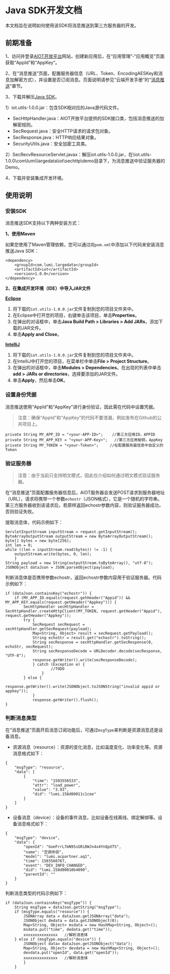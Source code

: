 # Java SDK开发文档

本文档旨在说明如何使用该SDK将消息推送到第三方服务器的开发。



## 前期准备

1、访问并登录[AIOT开放平台](https://opencloud.aqara.cn/)网站，创建新应用后，在“应用管理”-“应用概览”页面获取“AppId”和“AppKey”。

2、在“消息推送”页面，配置服务器信息（URL、Token、EncodingAESKey和消息加解密方式），并设置是否订阅消息。页面说明请参见“云端开发手册”的“[消息推送](http://docs.opencloud.aqara.cn/development/cloud-development/#_10)”章节。

3、下载并解压[Java SDK](http://cdn.cnbj2.fds.api.mi-img.com/cdn/aiot/sdk/aiot_sdk_message_java_v0.3.zip)。

1）iot.utils-1.0.0.jar：包含SDK相对应的Java源代码文件。

- SecHttpHandler.java：AIOT开放平台提供的SDK接口类，包括消息推送的加解密规则。
- SecRequest.java：安全HTTP请求的请求包对象。
- SecResponse.java：HTTP响应结果对象。
- SecurityUtils.java：安全加密工具类。

2）SecRecvResourceServlet.javax：解压iot.utils-1.0.0.jar，在\iot.utils-1.0.0\com\lumi\largedata\iot\sechttp\demo目录下，为消息推送中验证服务器的Demo。

4、下载并安装集成开发环境。



## 使用说明

### 安装SDK

消息推送SDK支持以下两种安装方式：

**1、使用Maven**

如果您使用了Maven管理依赖，您可以通过向`pom.xml`中添加以下代码来安装消息推送Java SDK：

```
<dependency>
    <groupId>com.lumi.largedata</groupId>
    <artifactId>iot</artifactId>
    <version>1.0.0</version>
</dependency>
```



**2、在集成开发环境（IDE）中导入JAR文件**

**<u>Eclipse</u>**

1. 将下载的`iot.utils-1.0.0.jar`文件复制到您的项目文件夹中。
2. 在Eclipse中打开您的项目，右键单击该项目，单击**Properties**。
3. 在弹出的对话框中，单击**Java Build Path > Libraries > Add JARs**，添加下载的JAR文件。
4. 单击**Apply and Close**。



**<u>IntelliJ</u>**

1. 将下载的`iot.utils-1.0.0.jar`文件复制到您的项目文件夹中。
2. 在IntelliJ中打开您的项目，在菜单栏中单击**File > Project Structure**。
3. 在弹出的对话框中，单击**Modules > Dependencies**。在出现的列表中单击**add > JARs or directories**，选择要添加的JAR文件。
4. 单击**Apply**，然后单击**OK**。





### 设置身份凭据

消息推送使用“AppId”和“AppKey”进行身份验证，因此需在代码中设置凭据。

> 注意：确保“AppId”和“AppKey”的代码不要泄漏，例如发布在Github的公共项目上。

```
private String MY_APP_ID = "<your-APP-ID>";    //第三方应用ID，APPID
private String MY_APP_KEY = "<your-APP-Key>";   //第三方应用秘钥，AppKey
private String MY_TOKEN = "<your-Token>";     //在配置服务器信息中自定义的Token
```



### 验证服务器

> 注意：由于当前只支持明文模式，因此仅介绍如何通过明文模式验证服务器。

在“消息推送”页面配置服务器信息后，AIOT服务器会发送POST请求到服务器地址（URL），请求将携带一个参数`echostr`（JSON格式），它是一个随机的字符串。第三方服务器收到该请求后，若原样返回echostr参数内容，则验证服务器成功，否则验证失败。

提取消息体，代码示例如下：

```
ServletInputStream inputStream = request.getInputStream();
ByteArrayOutputStream outputStream = new ByteArrayOutputStream();
byte[] bytes = new byte[256];
int len = 0;
while ((len = inputStream.read(bytes)) != -1) {
    outputStream.write(bytes, 0, len);
    }
String payload = new String(outputStream.toByteArray(), "utf-8");
JSONObject dataJson = JSON.parseObject(payload);    
```

判断消息体是否携带参数echostr，返回echostr参数内容用于验证服务器。代码示例如下：

```
if (dataJson.containsKey("echostr")) {        
    if (MY_APP_ID.equals(request.getHeader("Appid")) && MY_APP_KEY.equals(request.getHeader("Appkey"))) {      
        SecHttpHandler secHttpHandler = SecHttpHandler.createHttpClient(MY_TOKEN, request.getHeader("Appid"), request.getHeader("Appkey"));   
        try {
            SecRequest secRequest = secHttpHandler.getSecRequest(payload);
            Map<String, Object> result = secRequest.getPayload();
            String echoStr = result.get("echostr").toString();    
            String secResponse = secHttpHandler.getSecResponse(0, echoStr, secRequest);  
            String secResponseDecode = URLDecoder.decode(secResponse, "UTF-8");
            response.getWriter().write(secResponseDecode);   
            } catch (Exception e) {
                    //TODO
                }
        } else {               
            response.getWriter().write(JSONObject.toJSONString("invalid appid or appkey"));
            }
            response.getWriter().flush();
}
```



### 判断消息类型

在“消息推送”页面开启消息订阅功能后，可通过`msgType`来判断是资源消息还是设备消息。

- 资源消息（resource）：资源的变化消息，比如温度变化、功率变化等。资源消息格式如下：

```
{
    "msgType": "resource", 
    "data": [
        {
            "time": "1503556533", 
            "attr": "load_power", 
            "value": "3.93", 
            "did": "lumi.158d00011c1cee"
        }
    ]
}
```

- 设备消息（device）：设备的事件消息，比如设备在线离线、绑定解绑等。设备消息格式如下：

```
{
    "msgType": "device", 
    "data": {
        "openId": "GoeFrrL7mN9SsGRi8WJn4x4YnQpXTS", 
        "name": "空调伴侣", 
        "model": "lumi.acpartner.aq1", 
        "time": 1503560767, 
        "event": "DEV_INFO_CHANGED", 
        "did": "lumi.158d00010b4090", 
        "parentId": ""
    }
}
```



判断消息类型的代码示例如下：

    if (dataJson.containsKey("msgType")) {   
        String msgType = dataJson.getString("msgType");
        if (msgType.equals("resource")) {
            JSONArray data = dataJson.getJSONArray("data");
            JSONObject dedata = data.getJSONObject(0);
            Map<String, Object> msdata = new HashMap<String, Object>();
            msdata.put("time", dedata.get("time"));
            xxxxxxxxxxxxxxx   //解析消息体
        } else if (msgType.equals("device")) {
            JSONObject data= dataJson.getJSONObject("data");
            Map<String, Object> devdata = new HashMap<String, Object>();
            devdata.put("openId", data.get("openId"));
            xxxxxxxxxxxxxxx   //解析消息体
            }
        }

